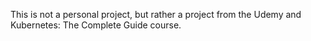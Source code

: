 This is not a personal project, but rather a project from the Udemy and Kubernetes: The Complete Guide course.
